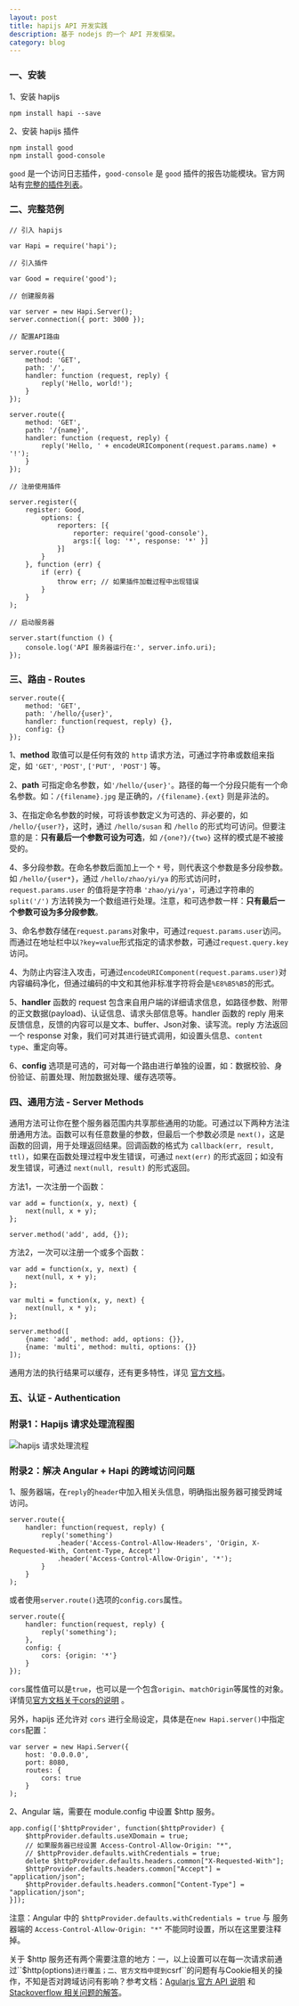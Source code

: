 ```yaml
---
layout: post
title: hapijs API 开发实践
description: 基于 nodejs 的一个 API 开发框架。
category: blog
---
```


### 一、安装

1、安装 hapijs

    npm install hapi --save
    
2、安装 hapijs 插件

    npm install good
    npm install good-console
    
``good`` 是一个访问日志插件，``good-console`` 是 ``good`` 插件的报告功能模块。官方网站有[完整的插件列表](http://hapijs.com/plugins)。
    
### 二、完整范例

    // 引入 hapijs
     
    var Hapi = require('hapi');
     
    // 引入插件
     
    var Good = require('good');
     
    // 创建服务器
     
    var server = new Hapi.Server();
    server.connection({ port: 3000 });
     
    // 配置API路由
     
    server.route({
        method: 'GET',
        path: '/',
        handler: function (request, reply) {
            reply('Hello, world!');
        }
    });
     
    server.route({
        method: 'GET',
        path: '/{name}',
        handler: function (request, reply) {
            reply('Hello, ' + encodeURIComponent(request.params.name) + '!');
        }
    });
     
    // 注册使用插件
     
    server.register({
        register: Good,
            options: {
                reporters: [{
                    reporter: require('good-console'),
                    args:[{ log: '*', response: '*' }]
                }]
            }
        }, function (err) {
            if (err) {
                throw err; // 如果插件加载过程中出现错误
            }
        }
    );
     
    // 启动服务器
     
    server.start(function () {
        console.log('API 服务器运行在:', server.info.uri);
    });

### 三、路由 - Routes

    server.route({
        method: 'GET',
        path: '/hello/{user}',
        handler: function(request, reply) {},
        config: {}
    });

1、**method** 取值可以是任何有效的 ``http`` 请求方法，可通过字符串或数组来指定，如 ``'GET'``, ``'POST'``, ``['PUT', 'POST']`` 等。

2、**path** 可指定命名参数，如``'/hello/{user}'``。路径的每一个分段只能有一个命名参数。如：``/{filename}.jpg`` 是正确的，``/{filename}.{ext}`` 则是非法的。

3、在指定命名参数的时候，可将该参数定义为可选的、非必要的，如 ``/hello/{user?}``，这时，通过 ``/hello/susan`` 和 ``/hello`` 的形式均可访问。但要注意的是：**只有最后一个参数可设为可选**，如 ``/{one?}/{two}`` 这样的模式是不被接受的。

4、多分段参数。在命名参数后面加上一个 ``*`` 号，则代表这个参数是多分段参数。如 ``/hello/{user*}``，通过 ``/hello/zhao/yi/ya`` 的形式访问时，``request.params.user`` 的值将是字符串 ``'zhao/yi/ya'``，可通过字符串的 ``split('/')`` 方法转换为一个数组进行处理。注意，和可选参数一样：**只有最后一个参数可设为多分段参数**。

3、命名参数存储在``request.params``对象中，可通过``request.params.user``访问。而通过在地址栏中以``?key=value``形式指定的请求参数，可通过``request.query.key``访问。

4、为防止内容注入攻击，可通过``encodeURIComponent(request.params.user)``对内容编码净化，但通过编码的中文和其他非标准字符将会是``%E8%B5%B5``的形式。

5、**handler** 函数的 request 包含来自用户端的详细请求信息，如路径参数、附带的正文数据(payload)、认证信息、请求头部信息等。handler 函数的 reply 用来反馈信息，反馈的内容可以是文本、buffer、Json对象、读写流。reply 方法返回一个 response 对象，我们可对其进行链式调用，如设置头信息、``content type``、重定向等。

6、**config** 选项是可选的，可对每一个路由进行单独的设置，如：数据校验、身份验证、前置处理、附加数据处理、缓存选项等。

### 四、通用方法 - Server Methods

通用方法可让你在整个服务器范围内共享那些通用的功能。可通过以下两种方法注册通用方法。函数可以有任意数量的参数，但最后一个参数必须是 ``next()``，这是函数的回调，用于处理返回结果。回调函数的格式为 ``callback(err, result, ttl)``，如果在函数处理过程中发生错误，可通过 ``next(err)`` 的形式返回；如没有发生错误，可通过 ``next(null, result)`` 的形式返回。

方法1，一次注册一个函数：

    var add = function(x, y, next) {
        next(null, x + y);
    };
     
    server.method('add', add, {});
    
方法2，一次可以注册一个或多个函数：

    var add = function(x, y, next) {
        next(null, x + y);
    };
     
    var multi = function(x, y, next) {
        next(null, x * y);
    };
     
    server.method([
        {name: 'add', method: add, options: {}},
        {name: 'multi', method: multi, options: {}}
    ]);
    
通用方法的执行结果可以缓存，还有更多特性，详见 [官方文档](http://hapijs.com/tutorials/server-methods)。

### 五、认证 - Authentication



### 附录1：Hapijs 请求处理流程图

![hapijs 请求处理流程](/images/hapijs/hapi_request_lifecycle.png)

### 附录2：解决 Angular + Hapi 的跨域访问问题

1、服务器端，在``reply``的``header``中加入相关头信息，明确指出服务器可接受跨域访问。

    server.route({
        handler: function(request, reply) {
            reply('something')
                .header('Access-Control-Allow-Headers', 'Origin, X-Requested-With, Content-Type, Accept')
                .header('Access-Control-Allow-Origin', '*');
            }
        }
    );
    
或者使用``server.route()``选项的``config.cors``属性。

    server.route({
        handler: function(request, reply) {
            reply('something');
        },
        config: {
            cors: {origin: '*'}
        }
    });
    
``cors``属性值可以是``true``，也可以是一个包含``origin``、``matchOrigin``等属性的对象。详情见[官方文档关于cors的说明](http://hapijs.com/api#route-options) 。
    
另外，hapijs 还允许对 ``cors`` 进行全局设定，具体是在``new Hapi.server()``中指定``cors``配置：

    var server = new Hapi.Server({
        host: '0.0.0.0',
        port: 8080,
        routes: {
            cors: true
        }
    );

2、Angular 端，需要在 module.config 中设置 $http 服务。

    app.config(['$httpProvider', function($httpProvider) {
        $httpProvider.defaults.useXDomain = true;
        // 如果服务器已经设置 Access-Control-Allow-Origin: "*",
        // $httpProvider.defaults.withCredentials = true;
        delete $httpProvider.defaults.headers.common["X-Requested-With"];
        $httpProvider.defaults.headers.common["Accept"] = "application/json";
        $httpProvider.defaults.headers.common["Content-Type"] = "application/json";
    }]);
    
注意：Angular 中的 ``$httpProvider.defaults.withCredentials = true`` 与 服务器端的 ``Access-Control-Allow-Origin: "*"`` 不能同时设置，所以在这里要注释掉。

关于 $http 服务还有两个需要注意的地方：一，以上设置可以在每一次请求前通过``$http(options)``进行覆盖；二、官方文档中提到``csrf``的问题有与Cookie相关的操作，不知是否对跨域访问有影响？参考文档：[Agularjs 官方 API 说明](https://docs.angularjs.org/api/ng/service/$http) 和 [Stackoverflow 相关问题的解答](http://stackoverflow.com/questions/17289195/angularjs-post-data-to-external-rest-api)。